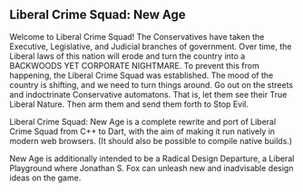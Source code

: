 ## Liberal Crime Squad: New Age

Welcome to Liberal Crime Squad! The Conservatives have taken the Executive, Legislative, and Judicial branches of government. Over time, the Liberal laws of this nation will erode and turn the country into a BACKWOODS YET CORPORATE NIGHTMARE. To prevent this from happening, the Liberal Crime Squad was established. The mood of the country is shifting, and we need to turn things around. Go out on the streets and indoctrinate Conservative automatons.  That is, let them see their True Liberal Nature. Then arm them and send them forth to Stop Evil.

Liberal Crime Squad: New Age is a complete rewrite and port of Liberal Crime Squad from C++ to Dart, with the aim of making it run natively in modern web browsers. (It should also be possible to compile native builds.)

New Age is additionally intended to be a Radical Design Departure, a Liberal Playground where Jonathan S. Fox can unleash new and inadvisable design ideas on the game.